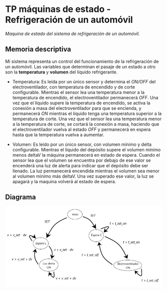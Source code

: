 # TP máquinas de estado - Refrigeración de un automóvil

*Maquina de estado del sistema de refrigeración de un automóvil.*

## Memoria descriptiva


Mi sistema representa un control del funcionamiento de la refrigeración de un automóvil. Las variables que determinan el pasaje de un estado a otro son la __temperatura__ y __volumen__ del líquido refrigerante. 

- Temperatura: Es leída por un único sensor y determina el *ON/OFF* del electroventilador, con temperatura de encendido y de corte configurable. Mientras el sensor lea una temperatura menor a la temperatura de encendido, el electroventilador permanecerá *OFF*. Una vez que el líquido supere la temperatura de encendido, se activa la conexión a masa del electroventilador para que se encienda, y permanecerá *ON* mientras el líquido tenga una temperatura superior a la temperatura de corte. Una vez que el sensor lea una temperatura menor a la temperatura de corte, se cortará la conexión a masa, haciendo que el electroventilador vuelva al estado *OFF* y permanecerá en espera hasta que la temperatura vuelva a aumentar.

- Volumen: Es leído por un único sensor, con volumen mínimo y delta configurable. Mientras el líquido del depósito supere el volumen mínimo menos deltaV la máquina permanecerá en estado de espera. Cuando el sensor lea que el volumen se encuentra por debajo de ese valor se encenderá una luz de alerta para indicar que el depósito debe ser llenado. La luz permanecerá encendida mientras el volumen sea menor al volumen mínimo más deltaV. Una vez superado ese valor, la luz se apagará y la maquina volverá al estado de espera.



## Diagrama

![./recursos/Diagrama.png](https://github.com/Ana-Francioni/TP-maquinas-de-estado/blob/master/Recursos/Diagrama.png)